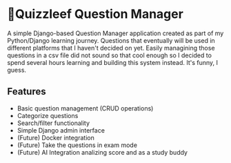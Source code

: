 # 🌿Quizzleef Question Manager

A simple Django-based Question Manager application created as part of my Python/Django learning journey. Questions that eventually will be used in different platforms that I haven't decided on yet. Easily managining those questions in a csv file did not sound so that cool enough so I decided to spend several hours learning and building this system instead. It's funny, I guess.

## Features
- Basic question management (CRUD operations)
- Categorize questions
- Search/filter functionality
- Simple Django admin interface
- (Future) Docker integration
- (Future) Take the questions in exam mode
- (Future) AI Integration analizing score and as a study buddy
